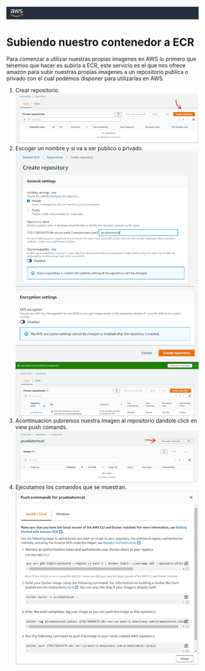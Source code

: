 ![aws.png](../Images/aws.png)

# Subiendo nuestro contenedor a ECR
Para comenzar a utilizar nuestras propias imagenes en AWS lo primero que tenemos que hacer es subirla a ECR, este servicio es el que nos ofrece amazon para subir nuestras propias imagenes a un repositorio publica o privado con el cual podemos disponer para utilizarlas en AWS.

1. Crear repositorio.
![aws1.png](../Images/aws1.png)
2. Escoger un nombre y si va a ser publico o privado.
![aws2.PNG](../Images/aws2.PNG)
![aws3.PNG](../Images/aws3.PNG)
![aws4.PNG](../Images/aws4.PNG)
3. Acontinuacion subiremos nuestra imagen al repositorio dandole click en view push comands.
![aws5.png](../Images/aws5.png)
4. Ejecutamos los comandos que se muestran.
![aws6.png](../Images/aws6.png)



  
  
  

